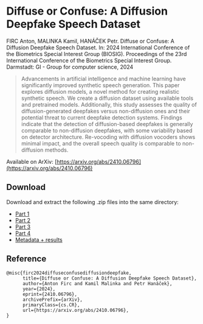 # Diffuse or Confuse: A Diffusion Deepfake Speech Dataset

FIRC Anton, MALINKA Kamil, HANÁČEK Petr. Diffuse or Confuse: A Diffusion Deepfake Speech Dataset. In: 2024 International Conference of the Biometrics Special Interest Group (BIOSIG). Proceedings of the 23rd International Conference of the Biometrics Special Interest Group. Darmstadt: GI - Group for computer science, 2024

> Advancements in artificial intelligence and machine learning have significantly improved synthetic speech generation. This paper explores diffusion models, a novel method for creating realistic synthetic speech. We create a diffusion dataset using available tools and pretrained models. Additionally, this study assesses the quality of diffusion-generated deepfakes versus non-diffusion ones and their potential threat to current deepfake detection systems. Findings indicate that the detection of diffusion-based deepfakes is generally comparable to non-diffusion deepfakes, with some variability based on detector architecture. Re-vocoding with diffusion vocoders shows minimal impact, and the overall speech quality is comparable to non-diffusion methods.

Available on ArXiv: [https://arxiv.org/abs/2410.06796](https://arxiv.org/abs/2410.06796)

## Download

Download and extract the following .zip files into the same directory:
- [Part 1](https://nextcloud.fit.vutbr.cz/s/HYcHPMTNn753QLF/download/dataset_01.zip)
- [Part 2](https://nextcloud.fit.vutbr.cz/s/cHAZzzkwCnSGBEX/download/dataset_02.zip)
- [Part 3](https://nextcloud.fit.vutbr.cz/s/EqHWL5G7BnfgKKC/download/dataset_03.zip)
- [Part 4](https://nextcloud.fit.vutbr.cz/s/DZdPWXySKbXEQSg/download/dataset_04.zip)
- [Metadata + results](https://nextcloud.fit.vutbr.cz/s/zKYSwFAHeXGG7YF/download/metadata.zip)

## Reference

```
@misc{firc2024diffuseconfusediffusiondeepfake,
      title={Diffuse or Confuse: A Diffusion Deepfake Speech Dataset}, 
      author={Anton Firc and Kamil Malinka and Petr Hanáček},
      year={2024},
      eprint={2410.06796},
      archivePrefix={arXiv},
      primaryClass={cs.CR},
      url={https://arxiv.org/abs/2410.06796}, 
}
```

